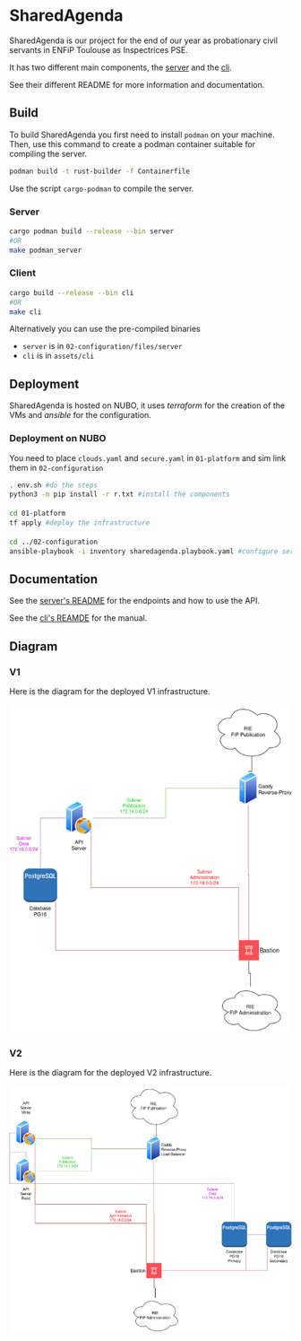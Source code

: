 # SharedAgenda
SharedAgenda is our project for the end of our year as probationary civil
servants in ENFiP Toulouse as Inspectrices PSE.

It has two different main components, the [server](crates/server) and the
[cli](crates/cli).

See their different README for more information and documentation.

## Build
To build SharedAgenda you first need to install `podman` on your machine. 
Then, use this command to create a podman container suitable for compiling the
server.

```sh 
podman build -t rust-builder -f Containerfile
```

Use the script `cargo-podman` to compile the server.

### Server
```sh
cargo podman build --release --bin server
#OR 
make podman_server
```

### Client
```sh
cargo build --release --bin cli
#OR 
make cli
```

Alternatively you can use the pre-compiled binaries
- `server` is in `02-configuration/files/server`
- `cli` is in `assets/cli`

## Deployment
SharedAgenda is hosted on NUBO, it uses _terraform_ for the creation of the VMs
and _ansible_ for the configuration. 

### Deployment on NUBO
You need to place `clouds.yaml` and `secure.yaml` in `01-platform` and sim link
them in `02-configuration`

```sh 
. env.sh #do the steps
python3 -m pip install -r r.txt #install the components

cd 01-platform
tf apply #deploy the infrastructure

cd ../02-configuration
ansible-playbook -i inventory sharedagenda.playbook.yaml #configure servers
```

## Documentation

See the [server's README](crates/server/README.md) for the endpoints and how to
use the API.

See the [cli's REAMDE](crates/cli/README.md) for the manual.

## Diagram

### V1
Here is the diagram for the deployed V1 infrastructure.

[![](assets/infrastructure_v1.png)](assets/infrastructure_v1.png)

### V2
Here is the diagram for the deployed V2 infrastructure.

[![](assets/infrastructure_v2.png)](assets/infrastructure_v2.png)
